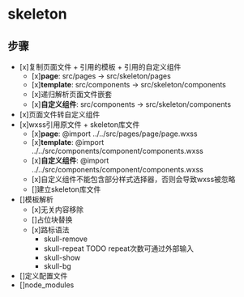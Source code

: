 # skeleton

## 步骤
- [x]复制页面文件 + 引用的模板 + 引用的自定义组件
  * [x]**page**: src/pages -> src/skeleton/pages
  * [x]**template**: src/components -> src/skeleton/components
  * [x]递归解析页面文件嵌套
  * [x]**自定义组件**: src/components -> src/skeleton/components
- [x]页面文件转自定义组件
- [x]wxss引用原文件 + skeleton库文件
  * [x]**page**: @import ../../src/pages/page/page.wxss
  * [x]**template**: @import ../../src/components/component/components.wxss
  * [x]**自定义组件**: @import ../../src/components/component/components.wxss
  * [x]自定义组件不能包含部分样式选择器，否则会导致wxss被忽略
  * []建立skeleton库文件
- []模板解析
  * [x]无关内容移除
  * []占位块替换
  * [x]路标语法
    + skull-remove
    + skull-repeat
      TODO repeat次数可通过外部输入
    + skull-show
    + skull-bg
- []定义配置文件
- []node_modules